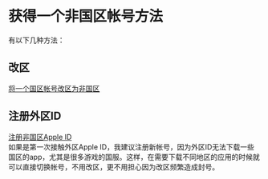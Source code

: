 # 获得一个非国区帐号方法
有以下几种方法：
## 改区
[将一个国区帐号改区为非国区](apple_products_tips/AppleID/change_region)
## 注册外区ID
[注册非国区Apple ID](apple_products_tips/AppleID/change_region)  
如果是第一次接触外区Apple ID，我建议注册新帐号，因为外区ID无法下载一些国区的app，尤其是很多游戏的国服。这样，在需要下载不同地区的应用的时候就可以直接切换帐号，不用改区，更不用担心因为改区频繁造成封号。
